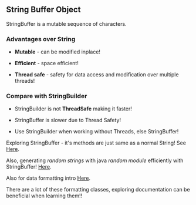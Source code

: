 ## String Buffer Object

StringBuffer is a mutable sequence of characters.



### Advantages over String

- **Mutable** - can be modified inplace!
- **Efficient** - space efficient!

- **Thread safe** - safety for data access and modification over multiple threads!

### Compare with StringBuilder

- StringBuilder is not **ThreadSafe** making it faster!

- StringBuffer is slower due to Thread Safety!

- Use StringBuilder when working without Threads, else StringBuffer!

Exploring StringBuffer - it's methods are just same as a normal String! See [Here](LearnStringBuffer.java).

Also, generating *random strings* with java *random module* efficiently with StringBuffer! [Here](./RandomString.java).

Also for data formatting intro [Here](./LearnStringBuffer.java#L55).

There are a lot of these formatting classes, exploring documentation can be beneficial when learning them!!